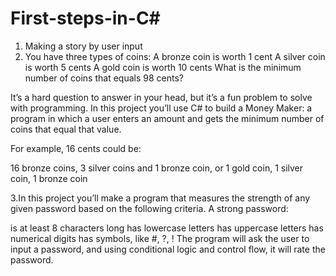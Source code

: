# First-steps-in-C#
1. Making a story by user input
2. You have three types of coins:
  A bronze coin is worth 1 cent
  A silver coin is worth 5 cents
  A gold coin is worth 10 cents
  What is the minimum number of coins that equals 98 cents?
  
  It’s a hard question to answer in your head, but it’s a fun problem to solve with programming. In this project you’ll use C# to build a Money Maker: a program in which
  a user enters an amount and gets the minimum number of coins that equal that value.
  
  For example, 16 cents could be:
  
  16 bronze coins,
  3 silver coins and 1 bronze coin, or
  1 gold coin, 1 silver coin, 1 bronze coin
  
3.In this project you’ll make a program that measures the strength of any given password based on the following criteria. A strong password:

is at least 8 characters long
has lowercase letters
has uppercase letters
has numerical digits
has symbols, like #, ?, !
The program will ask the user to input a password, and using conditional logic and control flow, it will rate the password.

